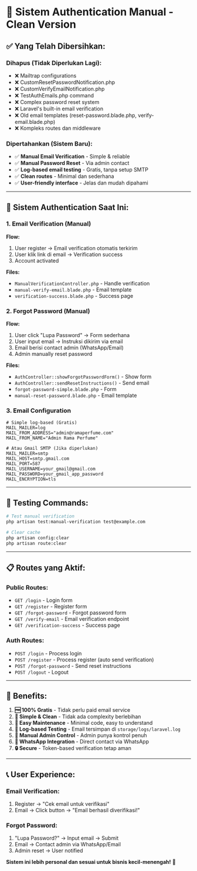 # 🧹 Sistem Authentication Manual - Clean Version

## ✅ Yang Telah Dibersihkan:

### **Dihapus (Tidak Diperlukan Lagi):**
- ❌ Mailtrap configurations
- ❌ CustomResetPasswordNotification.php
- ❌ CustomVerifyEmailNotification.php  
- ❌ TestAuthEmails.php command
- ❌ Complex password reset system
- ❌ Laravel's built-in email verification
- ❌ Old email templates (reset-password.blade.php, verify-email.blade.php)
- ❌ Kompleks routes dan middleware

### **Dipertahankan (Sistem Baru):**
- ✅ **Manual Email Verification** - Simple & reliable
- ✅ **Manual Password Reset** - Via admin contact
- ✅ **Log-based email testing** - Gratis, tanpa setup SMTP
- ✅ **Clean routes** - Minimal dan sederhana
- ✅ **User-friendly interface** - Jelas dan mudah dipahami

---

## 🚀 **Sistem Authentication Saat Ini:**

### **1. Email Verification (Manual)**
**Flow:**
1. User register → Email verification otomatis terkirim
2. User klik link di email → Verification success
3. Account activated

**Files:**
- `ManualVerificationController.php` - Handle verification
- `manual-verify-email.blade.php` - Email template
- `verification-success.blade.php` - Success page

### **2. Forgot Password (Manual)**
**Flow:**
1. User click "Lupa Password" → Form sederhana
2. User input email → Instruksi dikirim via email
3. Email berisi contact admin (WhatsApp/Email)
4. Admin manually reset password

**Files:**
- `AuthController::showForgotPasswordForm()` - Show form
- `AuthController::sendResetInstructions()` - Send email
- `forgot-password-simple.blade.php` - Form
- `manual-reset-password.blade.php` - Email template

### **3. Email Configuration**
```env
# Simple log-based (Gratis)
MAIL_MAILER=log
MAIL_FROM_ADDRESS="admin@ramaperfume.com"
MAIL_FROM_NAME="Admin Rama Perfume"

# Atau Gmail SMTP (Jika diperlukan)
MAIL_MAILER=smtp
MAIL_HOST=smtp.gmail.com
MAIL_PORT=587
MAIL_USERNAME=your_gmail@gmail.com
MAIL_PASSWORD=your_gmail_app_password
MAIL_ENCRYPTION=tls
```

---

## 🔧 **Testing Commands:**

```bash
# Test manual verification
php artisan test:manual-verification test@example.com

# Clear cache
php artisan config:clear
php artisan route:clear
```

---

## 📋 **Routes yang Aktif:**

### **Public Routes:**
- `GET /login` - Login form
- `GET /register` - Register form  
- `GET /forgot-password` - Forgot password form
- `GET /verify-email` - Email verification endpoint
- `GET /verification-success` - Success page

### **Auth Routes:**
- `POST /login` - Process login
- `POST /register` - Process register (auto send verification)
- `POST /forgot-password` - Send reset instructions
- `POST /logout` - Logout

---

## 🎯 **Benefits:**

1. **🆓 100% Gratis** - Tidak perlu paid email service
2. **🧹 Simple & Clean** - Tidak ada complexity berlebihan  
3. **🔧 Easy Maintenance** - Minimal code, easy to understand
4. **📧 Log-based Testing** - Email tersimpan di `storage/logs/laravel.log`
5. **👥 Manual Admin Control** - Admin punya kontrol penuh
6. **📱 WhatsApp Integration** - Direct contact via WhatsApp
7. **🔒 Secure** - Token-based verification tetap aman

---

## 📞 **User Experience:**

### **Email Verification:**
1. Register → "Cek email untuk verifikasi"
2. Email → Click button → "Email berhasil diverifikasi!"

### **Forgot Password:**  
1. "Lupa Password?" → Input email → Submit
2. Email → Contact admin via WhatsApp/Email
3. Admin reset → User notified

**Sistem ini lebih personal dan sesuai untuk bisnis kecil-menengah!** 🎉
